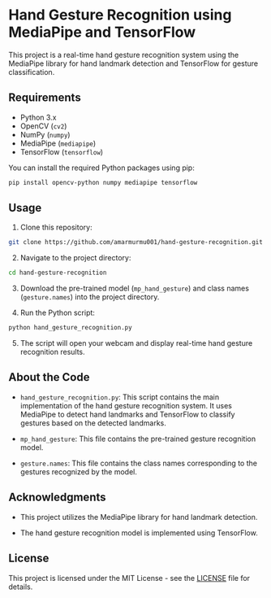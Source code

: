 # Hand Gesture Recognition using MediaPipe and TensorFlow

This project is a real-time hand gesture recognition system using the MediaPipe library for hand landmark detection and TensorFlow for gesture classification.

## Requirements

- Python 3.x
- OpenCV (`cv2`)
- NumPy (`numpy`)
- MediaPipe (`mediapipe`)
- TensorFlow (`tensorflow`)

You can install the required Python packages using pip:

```bash
pip install opencv-python numpy mediapipe tensorflow
```

## Usage

1. Clone this repository:

```bash
git clone https://github.com/amarmurmu001/hand-gesture-recognition.git
```

2. Navigate to the project directory:

```bash
cd hand-gesture-recognition
```

3. Download the pre-trained model (`mp_hand_gesture`) and class names (`gesture.names`) into the project directory.

4. Run the Python script:

```bash
python hand_gesture_recognition.py
```

5. The script will open your webcam and display real-time hand gesture recognition results.

## About the Code

- `hand_gesture_recognition.py`: This script contains the main implementation of the hand gesture recognition system. It uses MediaPipe to detect hand landmarks and TensorFlow to classify gestures based on the detected landmarks.

- `mp_hand_gesture`: This file contains the pre-trained gesture recognition model.

- `gesture.names`: This file contains the class names corresponding to the gestures recognized by the model.

## Acknowledgments

- This project utilizes the MediaPipe library for hand landmark detection.

- The hand gesture recognition model is implemented using TensorFlow.

## License

This project is licensed under the MIT License - see the [LICENSE](LICENSE) file for details.
